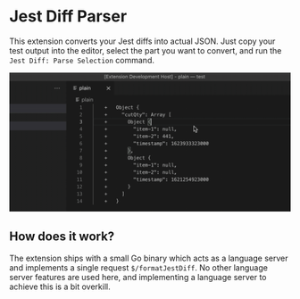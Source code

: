 # Jest Diff Parser

This extension converts your Jest diffs into actual JSON. Just copy your test output into the editor, select the part you want to convert, and run the `Jest Diff: Parse Selection` command.

![Gif](./images/parse_selection.gif)

## How does it work?

The extension ships with a small Go binary which acts as a language server and implements a single request `$/formatJestDiff`. No other language server features are used here, and implementing a language server to achieve this is a bit overkill.
